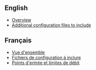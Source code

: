 
[//]: # (Copyright 2019-2020 Rodolphe Bréard <rodolphe@breard.tf>)

[//]: # (Copying and distribution of this file, with or without modification,)
[//]: # (are permitted in any medium without royalty provided the copyright)
[//]: # (notice and this notice are preserved.  This file is offered as-is,)
[//]: # (without any warranty.)


## English

- [Overview](Overview)
- [Additional configuration files to include](Additional-configuration-files-to-include)

## Français

- [Vue d'ensemble](Vue-d'ensemble)
- [Fichiers de configuration à inclure](Fichiers-de-configuration-à-inclure)
- [Points d'entrée et limites de débit](Points-d'entrée-et-limites-de-débit)
